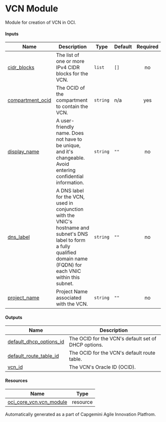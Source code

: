 <!-- BEGIN_TF_DOCS -->
# VCN Module
 
Module for creation of VCN in OCI.

#### Inputs

| Name | Description | Type | Default | Required |
|------|-------------|------|---------|:--------:|
| <a name="input_cidr_blocks"></a> [cidr\_blocks](#input\_cidr\_blocks) | The list of one or more IPv4 CIDR blocks for the VCN. | `list` | `[]` | no |
| <a name="input_compartment_ocid"></a> [compartment\_ocid](#input\_compartment\_ocid) | The OCID of the compartment to contain the VCN. | `string` | n/a | yes |
| <a name="input_display_name"></a> [display\_name](#input\_display\_name) | A user-friendly name. Does not have to be unique, and it's changeable. Avoid entering confidential information. | `string` | `""` | no |
| <a name="input_dns_label"></a> [dns\_label](#input\_dns\_label) | A DNS label for the VCN, used in conjunction with the VNIC's hostname and subnet's DNS label to form a fully qualified domain name (FQDN) for each VNIC within this subnet. | `string` | `""` | no |
| <a name="input_project_name"></a> [project\_name](#input\_project\_name) | Project Name associated with the VCN. | `string` | `""` | no |

#### Outputs

| Name | Description |
|------|-------------|
| <a name="output_default_dhcp_options_id"></a> [default\_dhcp\_options\_id](#output\_default\_dhcp\_options\_id) | The OCID for the VCN's default set of DHCP options. |
| <a name="output_default_route_table_id"></a> [default\_route\_table\_id](#output\_default\_route\_table\_id) | The OCID for the VCN's default route table. |
| <a name="output_vcn_id"></a> [vcn\_id](#output\_vcn\_id) | The VCN's Oracle ID (OCID). |

#### Resources

| Name | Type |
|------|------|
| [oci_core_vcn.vcn_module](https://registry.terraform.io/providers/hashicorp/oci/latest/docs/resources/core_vcn) | resource |



Automatically generated as a part of Capgemini Agile Innovation Platfrom.
<!-- END_TF_DOCS -->